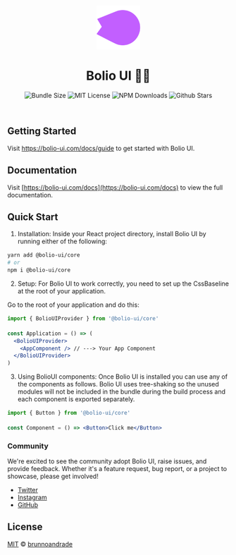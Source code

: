 <p align="center">
  <a href="https://github.com/bolio-ui/bolio-ui">
    <img src="https://github.com/bolio-ui/bolio-ui/blob/master/public/logo-colored.svg" alt="Bolio UI Logo" width="100" />
  </a>
</p>

<h1 align="center">Bolio UI 🥷🏼</h1>

<p align="center">
  <img alt="Bundle Size" src="https://badgen.net/bundlephobia/minzip/@bolio-ui/core"/>
  <img alt="MIT License" src="https://img.shields.io/github/license/bolio-ui/bolio-ui"/>
  <img alt="NPM Downloads" src="https://img.shields.io/npm/dm/@bolio-ui/core.svg?style=flat"/>
  <img alt="Github Stars" src="https://badgen.net/github/stars/bolio-ui/bolio-ui" />
</p>

<br />

## Getting Started

Visit <a aria-label="bolio-ui learn" href="https://bolio-ui.com/docs/guide">https://bolio-ui.com/docs/guide</a> to get started with Bolio UI.

## Documentation

Visit [https://bolio-ui.com/docs](https://bolio-ui.com/docs) to view the full documentation.

## Quick Start

1. Installation: Inside your React project directory, install Bolio UI by running either of the following:

```bash
yarn add @bolio-ui/core
# or
npm i @bolio-ui/core
```

2. Setup: For Bolio UI to work correctly, you need to set up the CssBaseline at the root of your application.

Go to the root of your application and do this:

```jsx
import { BolioUIProvider } from '@bolio-ui/core'

const Application = () => (
  <BolioUIProvider>
    <AppComponent /> // ---> Your App Component
  </BolioUIProvider>
)
```

3. Using BolioUI components: Once Bolio UI is installed you can use any of the components as follows.
   Bolio UI uses tree-shaking so the unused modules will not be included in the bundle during the build process and
   each component is exported separately.

```jsx
import { Button } from '@bolio-ui/core'

const Component = () => <Button>Click me</Button>
```

### Community

We're excited to see the community adopt Bolio UI, raise issues, and provide feedback.
Whether it's a feature request, bug report, or a project to showcase, please get involved!

- [Twitter](https://twitter.com/bolio_ui/)
- [Instagram](https://www.instagram.com/bolio.ui/)
- [GitHub](https://github.com/bolio-ui/bolio-ui/)

## License

[MIT](https://choosealicense.com/licenses/mit/) © [brunnoandrade](https://github.com/brunnoandrade/)
